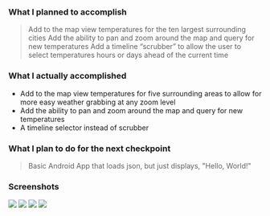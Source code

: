 ### What I planned to accomplish
> Add to the map view temperatures for the ten largest surrounding cities
> Add the ability to pan and zoom around the map and query for new temperatures
> Add a timeline “scrubber” to allow the user to select temperatures hours or days ahead of the current time

### What I actually accomplished
* Add to the map view temperatures for five surrounding areas to allow for more easy weather grabbing at any zoom level
* Add the ability to pan and zoom around the map and query for new temperatures
* A timeline selector instead of scrubber

### What I plan to do for the next checkpoint
> Basic Android App that loads json, but just displays, "Hello, World!"

### Screenshots
![](/images/iOS_Weather_current.png)
![](/images/iOS_Weather_6h.png)
![](/images/iOS_Weather_2d.png)
![](/images/iOS_New_Weather.png)
